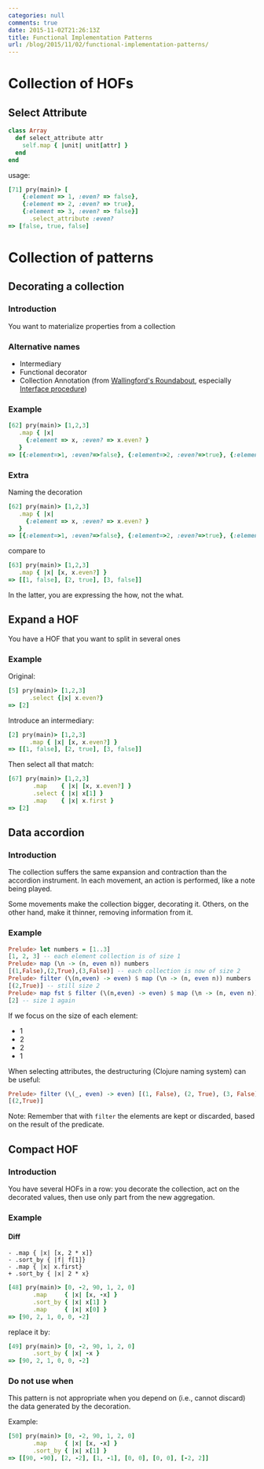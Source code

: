 ```yaml
---
categories: null
comments: true
date: 2015-11-02T21:26:13Z
title: Functional Implementation Patterns
url: /blog/2015/11/02/functional-implementation-patterns/
---
```


<!--
# Template

## Name
### Introduction
### Alternative names
### Forces
### Example
#### Diff
#### Step by step
### Use when
### Do not use when
### Relates to
#### Points to
#### Points here

-->

# Collection of HOFs

<!--

## Map

## Reduce, Inject

## Each

## Filter, Keep, Select

## Flatten

-->

## Select Attribute


```ruby
class Array
  def select_attribute attr
    self.map { |unit| unit[attr] }
  end
end
```

usage:

```ruby
[71] pry(main)> [
    {:element => 1, :even? => false},
    {:element => 2, :even? => true},
    {:element => 3, :even? => false}]
      .select_attribute :even?
=> [false, true, false]
```

# Collection of patterns

## Decorating a collection

### Introduction

You want to materialize properties from a collection

### Alternative names

  * Intermediary
  * Functional decorator
  * Collection Annotation (from [Wallingford's Roundabout](http://www.cs.uni.edu/~wallingf/patterns/recursion.html), especially [Interface procedure](http://www.cs.uni.edu/~wallingf/patterns/recursion.html#2))

### Example

```ruby
[62] pry(main)> [1,2,3]
   .map { |x| 
     {:element => x, :even? => x.even? } 
   }
=> [{:element=>1, :even?=>false}, {:element=>2, :even?=>true}, {:element=>3, :even?=>false}]
```

### Extra

Naming the decoration

```ruby
[62] pry(main)> [1,2,3]
   .map { |x| 
     {:element => x, :even? => x.even? } 
   }
=> [{:element=>1, :even?=>false}, {:element=>2, :even?=>true}, {:element=>3, :even?=>false}]
```

compare to

```ruby
[63] pry(main)> [1,2,3]
   .map { |x| [x, x.even?] }
=> [[1, false], [2, true], [3, false]]
```

In the latter, you are expressing the how, not the what.


## Expand a HOF

You have a HOF that you want to split in several ones

### Example

Original:

```ruby
[5] pry(main)> [1,2,3]
      .select {|x| x.even?}
=> [2]
```

Introduce an intermediary:

```ruby
[2] pry(main)> [1,2,3]
      .map { |x| [x, x.even?] }
=> [[1, false], [2, true], [3, false]]
```

Then select all that match:

```ruby
[67] pry(main)> [1,2,3]
       .map    { |x| [x, x.even?] }
       .select { |x| x[1] }
       .map    { |x| x.first }
=> [2]
```

## Data accordion
  
### Introduction

The collection suffers the same expansion and contraction than the accordion instrument. In each movement, an action is performed, like a note being played.

Some movements make the collection bigger, decorating it. Others, on the other hand, make it thinner, removing information from it.

### Example

```haskell
Prelude> let numbers = [1..3]
[1, 2, 3] -- each element collection is of size 1
Prelude> map (\n -> (n, even n)) numbers 
[(1,False),(2,True),(3,False)] -- each collection is now of size 2
Prelude> filter (\(n,even) -> even) $ map (\n -> (n, even n)) numbers
[(2,True)] -- still size 2
Prelude> map fst $ filter (\(n,even) -> even) $ map (\n -> (n, even n)) numbers
[2] -- size 1 again
```

If we focus on the size of each element:

  * 1
  * 2
  * 2
  * 1

When selecting attributes, the destructuring (Clojure naming system) can be useful:

```haskell
Prelude> filter (\(_, even) -> even) [(1, False), (2, True), (3, False)]
[(2,True)]
```

Note: Remember that with `filter` the elements are kept or discarded, based on the result of the predicate.

## Compact HOF

### Introduction

You have several HOFs in a row: you decorate the collection, act on the decorated values, then use only part from the new aggregation.

### Example

#### Diff

```
- .map { |x| [x, 2 * x]}
- .sort_by { |f| f[1]}
- .map { |x| x.first}
+ .sort_by { |x| 2 * x}
```

```ruby
[48] pry(main)> [0, -2, 90, 1, 2, 0]
       .map     { |x| [x, -x] }
       .sort_by { |x| x[1] }
       .map     { |x| x[0] }
=> [90, 2, 1, 0, 0, -2]
```

replace it by:

```ruby
[49] pry(main)> [0, -2, 90, 1, 2, 0]
       .sort_by { |x| -x }
=> [90, 2, 1, 0, 0, -2]
```

### Do not use when

This pattern is not appropriate when you depend on (i.e., cannot discard) the data generated by the decoration.

Example:
   
```ruby
[50] pry(main)> [0, -2, 90, 1, 2, 0]
       .map     { |x| [x, -x] }
       .sort_by { |x| x[1] }
=> [[90, -90], [2, -2], [1, -1], [0, 0], [0, 0], [-2, 2]]
```
